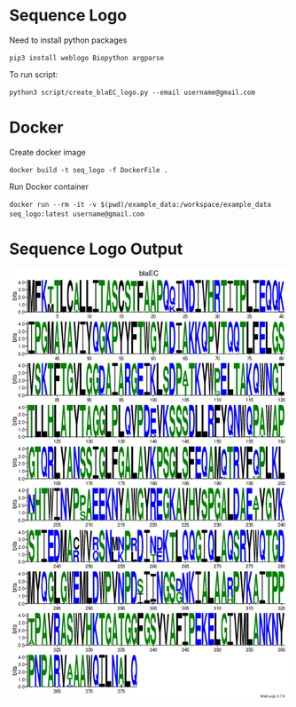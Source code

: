 # Sequence Logo

Need to install python packages

`pip3 install weblogo Biopython argparse`


To run script:

`python3 script/create_blaEC_logo.py --email username@gmail.com`


# Docker

Create docker image

`docker build -t seq_logo -f DockerFile .`


Run Docker container

`docker run --rm -it -v $(pwd)/example_data:/workspace/example_data seq_logo:latest username@gmail.com`

# Sequence Logo Output


![blaEC](example_data/blaEC_seqLogo.png)
